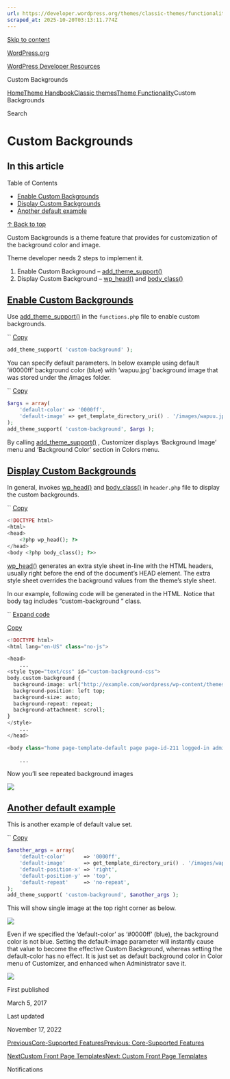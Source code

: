 ```yaml
---
url: https://developer.wordpress.org/themes/classic-themes/functionality/custom-backgrounds
scraped_at: 2025-10-20T03:13:11.774Z
---
```


[Skip to content](https://developer.wordpress.org/themes/classic-themes/functionality/custom-backgrounds/#wp--skip-link--target)

[WordPress.org](https://wordpress.org/)

[WordPress Developer Resources](https://developer.wordpress.org/)

Custom Backgrounds


[Home](https://developer.wordpress.org/)[Theme Handbook](https://developer.wordpress.org/themes/)[Classic themes](https://developer.wordpress.org/themes/classic-themes/)[Theme Functionality](https://developer.wordpress.org/themes/classic-themes/functionality/)Custom Backgrounds

Search

# Custom Backgrounds

## In this article

Table of Contents

- [Enable Custom Backgrounds](https://developer.wordpress.org/themes/classic-themes/functionality/custom-backgrounds/#enable-custom-backgrounds)
- [Display Custom Backgrounds](https://developer.wordpress.org/themes/classic-themes/functionality/custom-backgrounds/#display-custom-backgrounds)
- [Another default example](https://developer.wordpress.org/themes/classic-themes/functionality/custom-backgrounds/#another-default-example)

[↑ Back to top](https://developer.wordpress.org/themes/classic-themes/functionality/custom-backgrounds/#wp--skip-link--target)

Custom Backgrounds is a theme feature that provides for customization of the background color and image.

Theme developer needs 2 steps to implement it.

1. Enable Custom Background – [add\_theme\_support()](https://developer.wordpress.org/reference/functions/add_theme_support/)
2. Display Custom Background – [wp\_head()](https://developer.wordpress.org/reference/functions/wp_head/) and [body\_class()](https://developer.wordpress.org/reference/functions/body_class/)

## [Enable Custom Backgrounds](https://developer.wordpress.org/themes/classic-themes/functionality/custom-backgrounds/\#enable-custom-backgrounds)

Use [add\_theme\_support()](https://developer.wordpress.org/reference/functions/add_theme_support/) in the `functions.php` file to enable custom backgrounds.

``
[Copy](https://developer.wordpress.org/themes/classic-themes/functionality/custom-backgrounds/#)

```php
add_theme_support( 'custom-background' );
```

You can specify default parameters. In below example using default ‘#0000ff’ background color (blue) with ‘wapuu.jpg’ background image that was stored under the /images folder.

``
[Copy](https://developer.wordpress.org/themes/classic-themes/functionality/custom-backgrounds/#)

```php
$args = array(
    'default-color' => '0000ff',
    'default-image' => get_template_directory_uri() . '/images/wapuu.jpg',
);
add_theme_support( 'custom-background', $args );
```

By calling [add\_theme\_support()](https://developer.wordpress.org/reference/functions/add_theme_support/) , Customizer displays ‘Background Image’ menu and ‘Background Color’ section in Colors menu.

## [Display Custom Backgrounds](https://developer.wordpress.org/themes/classic-themes/functionality/custom-backgrounds/\#display-custom-backgrounds)

In general, invokes [wp\_head()](https://developer.wordpress.org/reference/functions/wp_head/) and [body\_class()](https://developer.wordpress.org/reference/functions/body_class/) in `header.php` file to display the custom backgrounds.

``
[Copy](https://developer.wordpress.org/themes/classic-themes/functionality/custom-backgrounds/#)

```php
<!DOCTYPE html>
<html>
<head>
    <?php wp_head(); ?>
</head>
<body <?php body_class(); ?>>
```

[wp\_head()](https://developer.wordpress.org/reference/functions/wp_head/) generates an extra style sheet in-line with the HTML headers, usually right before the end of the document’s HEAD element. The extra style sheet overrides the background values from the theme’s style sheet.

In our example, following code will be generated in the HTML. Notice that body tag includes “custom-background ” class.

``
[Expand code](https://developer.wordpress.org/themes/classic-themes/functionality/custom-backgrounds/#)

[Copy](https://developer.wordpress.org/themes/classic-themes/functionality/custom-backgrounds/#)

```php
<!DOCTYPE html>
<html lang="en-US" class="no-js">

<head>
	...
<style type="text/css" id="custom-background-css">
body.custom-background {
  background-image: url("http://example.com/wordpress/wp-content/themes/my-first-theme/images/wapuu.jpg");
  background-position: left top;
  background-size: auto;
  background-repeat: repeat;
  background-attachment: scroll;
}
</style>
	...
</head>

<body class="home page-template-default page page-id-211 logged-in admin-bar no-customize-support custom-background">

	...
```

Now you’ll see repeated background images

![](https://i0.wp.com/developer.wordpress.org/files/2017/03/custom_background_1.jpg?resize=733%2C302&ssl=1)

## [Another default example](https://developer.wordpress.org/themes/classic-themes/functionality/custom-backgrounds/\#another-default-example)

This is another example of default value set.

``
[Copy](https://developer.wordpress.org/themes/classic-themes/functionality/custom-backgrounds/#)

```php
$another_args = array(
    'default-color'      => '0000ff',
    'default-image'      => get_template_directory_uri() . '/images/wapuu.jpg',
    'default-position-x' => 'right',
    'default-position-y' => 'top',
    'default-repeat'     => 'no-repeat',
);
add_theme_support( 'custom-background', $another_args );
```

This will show single image at the top right corner as below.

![](https://i0.wp.com/developer.wordpress.org/files/2017/03/custom_background_2.jpg?resize=735%2C310&ssl=1)

Even if we specified the ‘default-color’ as ‘#0000ff’ (blue), the background color is not blue. Setting the default-image parameter will instantly cause that value to become the effective Custom Background, whereas setting the default-color has no effect. It is just set as default background color in Color menu of Customizer, and enhanced when Administrator save it.

![](https://i0.wp.com/developer.wordpress.org/files/2017/03/custom_background_3.jpg?resize=520%2C486&ssl=1)

First published

March 5, 2017

Last updated

November 17, 2022

[PreviousCore-Supported FeaturesPrevious: Core-Supported Features](https://developer.wordpress.org/themes/classic-themes/functionality/core-supported/)

[NextCustom Front Page TemplatesNext: Custom Front Page Templates](https://developer.wordpress.org/themes/classic-themes/functionality/custom-front-page-templates/)

Notifications